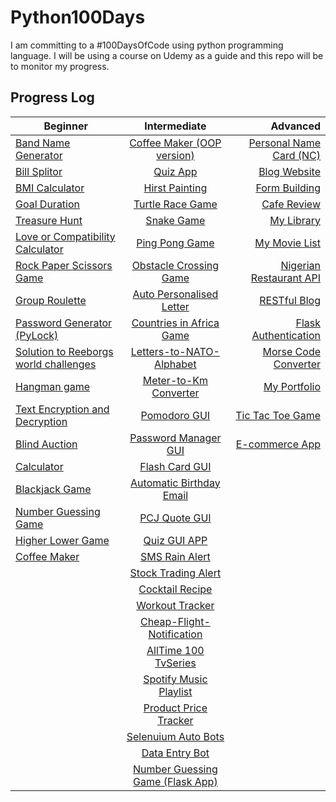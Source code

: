 # Python100Days
I am committing to a #100DaysOfCode using python programming language. I will be using a course on Udemy as a guide and this repo will be to monitor my progress.

## Progress Log

| Beginner      | Intermediate           | Advanced  |
| ------------- |:----------------------:| ---------:|
| [Band Name Generator](https://github.com/A3AJAGBE/band-name-generator) | [Coffee Maker (OOP version)](https://github.com/A3AJAGBE/CoffeeMaker-OOP)  | [Personal Name Card (NC)](https://github.com/A3AJAGBE/myNameCard) 
| [Bill Splitor](https://github.com/A3AJAGBE/bill-splitor) | [Quiz App](https://github.com/A3AJAGBE/quiz-oop)   | [Blog Website](https://github.com/A3AJAGBE/Blog) 
| [BMI Calculator](https://github.com/A3AJAGBE/bmi-calc)  | [Hirst Painting](https://github.com/A3AJAGBE/HirstPainting)    | [Form Building](https://github.com/A3AJAGBE/Form-Building-Flask)
| [Goal Duration](https://github.com/A3AJAGBE/goal-duration) | [Turtle Race Game](https://github.com/A3AJAGBE/TurtleRaceGame)    | [Cafe Review](https://github.com/A3AJAGBE/CafeReview)
| [Treasure Hunt](https://github.com/A3AJAGBE/treasure-hunt) | [Snake Game](https://github.com/A3AJAGBE/Snake_Game)  | [My Library](https://github.com/A3AJAGBE/MyLibrary)
| [Love or Compatibility Calculator](https://github.com/A3AJAGBE/LoveCalc) | [Ping Pong Game](https://github.com/A3AJAGBE/Ping-Pong-Game)  | [My Movie List](https://github.com/A3AJAGBE/MyMovieList)  | 
| [Rock Paper Scissors Game](https://github.com/A3AJAGBE/rock-paper-scissors-game) | [Obstacle Crossing Game](https://github.com/A3AJAGBE/Crossing-Game)  | [Nigerian Restaurant API](https://github.com/A3AJAGBE/NaijaRestaurantAPI)
| [Group Roulette](https://github.com/A3AJAGBE/GroupRoulette) | [Auto Personalised Letter](https://github.com/A3AJAGBE/auto-personalised-letter)  | [RESTful Blog](https://github.com/A3AJAGBE/RESTful_Blog)
| [Password Generator (PyLock)](https://github.com/A3AJAGBE/password-generator) | [Countries in Africa Game](https://github.com/A3AJAGBE/Countries-In-Africa-Game)  | [Flask Authentication](https://github.com/A3AJAGBE/FlaskAuthentication)
| [Solution to Reeborgs world challenges](https://github.com/A3AJAGBE/Reeborgs_World) | [Letters-to-NATO-Alphabet](https://github.com/A3AJAGBE/Letters-to-nato-alphabet)  | [Morse Code Converter](https://github.com/A3AJAGBE/MorseCode_Converter)
| [Hangman game](https://github.com/A3AJAGBE/hangman) | [Meter-to-Km Converter](https://github.com/A3AJAGBE/M-to-Km-Converter)  | [My Portfolio](https://github.com/A3AJAGBE/MyPortfolio)
| [Text Encryption and Decryption](https://github.com/A3AJAGBE/text-encrypt-decrypt) | [Pomodoro GUI](https://github.com/A3AJAGBE/Pomodoro-GUI-App)  | [Tic Tac Toe Game](https://github.com/A3AJAGBE/TicTacToe)
| [Blind Auction](https://github.com/A3AJAGBE/blind-auction) | [Password Manager GUI](https://github.com/A3AJAGBE/PasswordManagerGUI)  | [E-commerce App](https://github.com/A3AJAGBE/JG-Shop)
| [Calculator](https://github.com/A3AJAGBE/calculator) | [Flash Card GUI](https://github.com/A3AJAGBE/flash-card-GUI)  |
| [Blackjack Game](https://github.com/A3AJAGBE/blackjack) | [Automatic Birthday Email](https://github.com/A3AJAGBE/Auto-Birthday-Email)  |
| [Number Guessing Game](https://github.com/A3AJAGBE/number-guessing-game) | [PCJ Quote GUI](https://github.com/A3AJAGBE/PCJ-Quotes-GUI)  |
| [Higher Lower Game](https://github.com/A3AJAGBE/higher-lower) | [Quiz GUI APP](https://github.com/A3AJAGBE/Quiz-GUI-App)  | 
| [Coffee Maker](https://github.com/A3AJAGBE/coffee-maker) | [SMS Rain Alert](https://github.com/A3AJAGBE/SMS-rain-alert)  | 
|  | [Stock Trading Alert](https://github.com/A3AJAGBE/stock-trading-sms-alert)  | 
|  | [Cocktail Recipe](https://github.com/A3AJAGBE/Random-Cocktail-Recipe) | 
|  | [Workout Tracker](https://github.com/A3AJAGBE/Track-Workout) | 
|  | [Cheap-Flight-Notification](https://github.com/A3AJAGBE/Cheap-Flight-Notification) | 
|  | [AllTime 100 TvSeries](https://github.com/A3AJAGBE/AllTime-100-TvSeries) | 
|  | [Spotify Music Playlist](https://github.com/A3AJAGBE/MusicPlaylist) | 
|  | [Product Price Tracker](https://github.com/A3AJAGBE/PriceTracker) | 
|  | [Selenuium Auto Bots](https://github.com/A3AJAGBE/Selenuium-Auto-Bots) | 
|  | [Data Entry Bot](https://github.com/A3AJAGBE/Data-Entry-Bot) | 
|  | [Number Guessing Game (Flask App)](https://github.com/A3AJAGBE/Guess-Number-FlaskApp) | 
